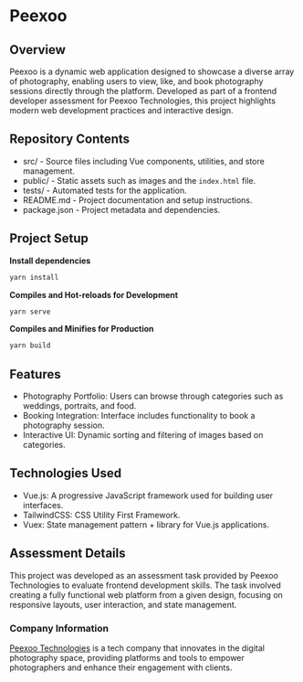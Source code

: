 Peexoo
======

Overview
--------

Peexoo is a dynamic web application designed to showcase a diverse array of photography, enabling users to view, like, and book photography sessions directly through the platform. Developed as part of a frontend developer assessment for Peexoo Technologies, this project highlights modern web development practices and interactive design.

Repository Contents
-------------------

-   src/ - Source files including Vue components, utilities, and store management.
-   public/ - Static assets such as images and the `index.html` file.
-   tests/ - Automated tests for the application.
-   README.md - Project documentation and setup instructions.
-   package.json - Project metadata and dependencies.

Project Setup
-------------


  **Install dependencies**
  ```bash
  yarn install
  ```

  **Compiles and Hot-reloads for Development**
  ```bash
  yarn serve
  ```

  **Compiles and Minifies for Production**
  ```bash
  yarn build
  ```


Features
--------

-   Photography Portfolio: Users can browse through categories such as weddings, portraits, and food.
-   Booking Integration: Interface includes functionality to book a photography session.
-   Interactive UI: Dynamic sorting and filtering of images based on categories.

Technologies Used
-----------------

-   Vue.js: A progressive JavaScript framework used for building user interfaces.
-   TailwindCSS: CSS Utility First Framework.
-   Vuex: State management pattern + library for Vue.js applications.

Assessment Details
------------------

This project was developed as an assessment task provided by Peexoo Technologies to evaluate frontend development skills. The task involved creating a fully functional web platform from a given design, focusing on responsive layouts, user interaction, and state management.

### Company Information

[Peexoo Technologies](https://www.linkedin.com/company/peexoo/about/) is a tech company that innovates in the digital photography space, providing platforms and tools to empower photographers and enhance their engagement with clients.

